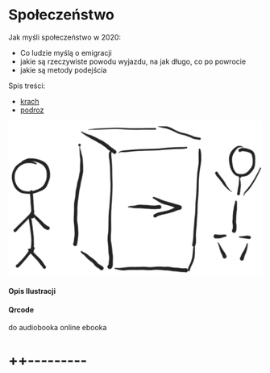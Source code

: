 #
# Społeczeństwo 

Jak myśli społeczeństwo w 2020:

+ Co ludzie myślą o emigracji
+ jakie są rzeczywiste powodu wyjazdu, na jak długo, co po powrocie
+ jakie są metody podejścia

Spis treści:

+ [krach](6/krach.md)
+ [podroz](6/podroz.md)

![wejście-wyjście](../img/we-wy.png)

#### Opis Ilustracji





#### Qrcode
do audiobooka online
ebooka


# ++---------
